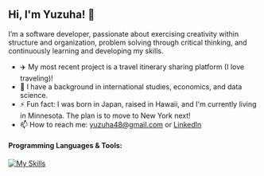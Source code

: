 ## Hi, I'm Yuzuha! 👋

I’m a software developer, passionate about exercising creativity within structure and organization, problem solving through critical thinking, and continuously learning and developing my skills.

- ✈️ My most recent project is a travel itinerary sharing platform (I love traveling)!
- 💬 I have a background in international studies, economics, and data science. 
- ⚡ Fun fact: I was born in Japan, raised in Hawaii, and I'm currently living in Minnesota. The plan is to move to New York next!
- 📫 How to reach me: yuzuha48@gmail.com or [LinkedIn](https://www.linkedin.com/in/yuzuha-shibata/)

#### Programming Languages & Tools:
[![My Skills](https://skillicons.dev/icons?i=html,css,js,py,flask,mysql,bootstrap,github,r&theme=light)](https://skillicons.dev)
